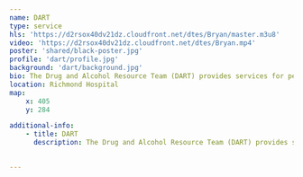 ```yaml
---
name: DART
type: service
hls: 'https://d2rsox40dv21dz.cloudfront.net/dtes/Bryan/master.m3u8'
video: 'https://d2rsox40dv21dz.cloudfront.net/dtes/Bryan.mp4'
poster: 'shared/black-poster.jpg'
profile: 'dart/profile.jpg'
background: 'dart/background.jpg'
bio: The Drug and Alcohol Resource Team (DART) provides services for people of all ages who are experiencing substance use disorder and are admitted to the inpatient units at Richmond Hospital.
location: Richmond Hospital
map:
    x: 405
    y: 284

additional-info: 
    - title: DART
      description: The Drug and Alcohol Resource Team (DART) provides services for people of all ages who are experiencing substance use disorder and are admitted to the inpatient units at Richmond Hospital. The services provided include substance use assessments and treatment planning, counselling, medical management, discharge planning, and patient and staff education. 
    

---
```


